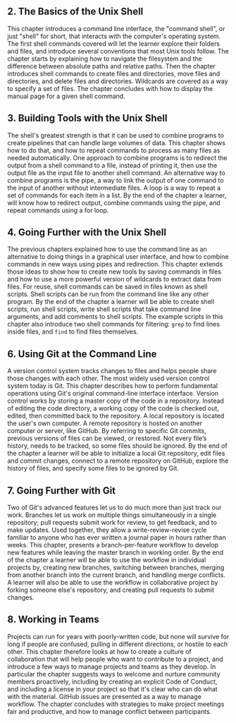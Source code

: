 ## 2. The Basics of the Unix Shell

This chapter introduces a command line interface, 
the "command shell", 
or just "shell" for short,
that interacts with the computer's operating system.
The first shell commands covered will let the learner explore their folders and files, 
and introduce several conventions that most Unix tools follow. 
The chapter starts by explaining 
how to navigate the filesystem 
and the difference between absolute paths
and relative paths.
Then the chapter introduces shell commands to
create files and directories, 
move files and directories, 
and delete files and directories.
Wildcards are covered as a way to specify
a set of files.
The chapter concludes with
how to display the manual page for a given shell command.

## 3. Building Tools with the Unix Shell

The shell's greatest strength is that
it can be used to combine programs to create pipelines
that can handle large volumes of data.
This chapter shows how to do that,
and how to repeat commands to process as many files as needed automatically.
One approach to combine programs 
is to redirect the output from a shell command to a file,
instead of printing it,
then use the output file as the input file to another
shell command.
An alternative way to combine programs is the pipe,
a way to link the output of one command to the input of
another without intermediate files.
A loop is a way to repeat a set of commands for each item in a list.
By the end of the chapter a learner,
will know how to redirect output,
combine commands using the pipe, and 
repeat commands using a for loop.

## 4. Going Further with the Unix Shell

The previous chapters explained how to use the command line
as an alternative to doing things in a graphical user interface,
and how to combine commands in new ways using pipes and redirection.
This chapter extends those ideas to show
how to create new tools by saving commands in files
and how to use a more powerful version of wildcards
to extract data from files.
For reuse, shell commands can be saved in files known as shell scripts.
Shell scripts can be run from the command line like any other program.
By the end of the chapter a learner will be able to
create shell scripts, 
run shell scripts,
write shell scripts that take command line arguments,
and add comments to shell scripts.
The example scripts in this chapter also introduce 
two shell commands for filtering: 
`grep` to find lines inside files, and
`find` to find files themselves.

## 6. Using Git at the Command Line

A version control system tracks changes to files
and helps people share those changes with each other.
The most widely used version control system today is Git.
This chapter describes how to perform fundamental operations using Git's original command-line interface interface.
Version control works by storing a master copy of the code in a repository.
Instead of editing the code directory, 
a working copy of the code is checked out, 
edited, 
then committed back to the repository. 
A local repository is located the user's own computer.
A remote repository is hosted on another computer or server, like GitHub. 
By referring to specific Git commits, 
previous versions of files can be viewed,
or restored.
Not every file’s history, needs to be tracked,
so some files should be ignored. 
By the end of the chapter a learner will be able to
initialize a local Git repository,
edit files and commit changes,
connect to a remote repository on GitHub,
explore the history of files, and
specify some files to be ignored by Git.

## 7. Going Further with Git

Two of Git's advanced features let us to do much more than just track our work.
Branches let us work on multiple things simultaneously in a single repository;
pull requests submit work for review,
to get feedback,
and to make updates.
Used together,
they allow a write-review-revise cycle
familiar to anyone who has ever written a journal paper
in hours rather than weeks.
This chapter, presents a branch-per-feature workflow to develop new features while leaving the master branch in working order.
By the end of the chapter a learner will be able to use the workflow in individual projects by,
creating new branches, 
switching between branches,
merging from another branch into the current branch,
and handling merge conflicts.
A learner will also be able to use the workflow in collaborative project by
forking someone else's repository,
and creating pull requests to submit changes.

## 8. Working in Teams

Projects can run for years with poorly-written code,
but none will survive for long if people are confused,
pulling in different directions,
or hostile to each other.
This chapter therefore looks at how to create a culture of collaboration
that will help people who want to contribute to a project,
and introduce a few ways to manage projects and teams as they develop.
In particular the chapter suggests ways to
welcome and nurture community members proactively,
including by creating an explicit Code of Conduct, 
and including a license in your project so that it's clear who can do what with the material.
GitHub issues are presented as a way to manage workflow.
The chapter concludes with strategies to make project meetings fair and productive, and 
how to manage conflict between participants.
